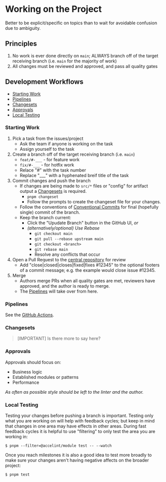 # Working on the Project

Better to be explicit/specific on topics than to wait for avoidable confusion due to ambiguity.

## Principles

1. No work is ever done directly on `main`; ALWAYS branch off of the target receiving branch (i.e. `main` for the majority of work)
2. All changes must be reviewed and approved, and pass all quality gates

## Development Workflows

- [Starting Work](#starting-work)
- [Pipelines](#pipelines)
- [Changesets](#changesets)
- [Approvals](#approvals)
- [Local Testing](#local-testing)

### Starting Work

1. Pick a task from the issues/project
    - Ask the team if anyone is working on the task
    - Assign yourself to the task
2. Create a branch off of the target receiving branch (i.e. `main`)
    - `feat/#-___` - for feature work
    - `fix/#-___` - for hotfix work
    - Relace "#" with the task number
    - Replace "___" with a hyphenated breif title of the task
3. Commit changes and push the branch
    - If changes are being made to `src/*` files or "config" for artifact output a [Changesets](#changesets) is required.
        - `pnpm changeset`
        - Follow the prompts to create the changeset file for your changes.
    - Follow the conventions of [Conventional Commits](https://www.conventionalcommits.org/en/v1.0.0/) for final (hopefully single) commit of the branch.
    - Keep the branch current:
        - Click the "Upudate Branch" button in the GitHub UI, *or*
        - *(alternatively/optional) Use Rebase*
            - `git checkout main`
            - `git pull --rebase upstream main`
            - `git checkout <branch>`
            - `git rebase main`
            - Resolve any conflicts that occur
4. Open a Pull Request to the [central repository](github.com/gohypergiant/standard-toolkit) for review
    - Add "close|closed|closes|fixed|fixes #12345" to the optional footers of a commit message; e.g. the example would close issue #12345.
5. Merge
    - Authors merge PRs when all quality gates are met, reviewers have approved, and the author is ready to merge.
    - The [Pipelines](#pipelines) will take over from here.

### Pipelines

See the [GitHub Actions](../.github/workflows/).

### Changesets

> [IMPORTANT]
> Is there more to say here?

### Approvals

Approvals should focus on:

- Business logic
- Established modules or patterns
- Performance

*As often as possible style should be left to the linter and the author.*

### Local Testing

Testing your changes before pushing a branch is important. Testing only what you are working on will help with feedback cycles; but keep in mind that changes in one area may have effects in other areas. During fast feedback cycles it is helpful to use "filtering" to only test the area you are working in:

```$ pnpm --filter=@accelint/module test -- --watch```

Once you reach milestones it is also a good idea to test more broadly to make sure your changes aren't having negative affects on the broader project:

```$ pnpm test```

